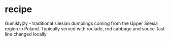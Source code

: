 # recipe
Gumiklyjzy - traditional silesian dumplings coming from the Upper Silesia region in Poland. Typically served with roulade, red cabbage and souce. last line changed locally